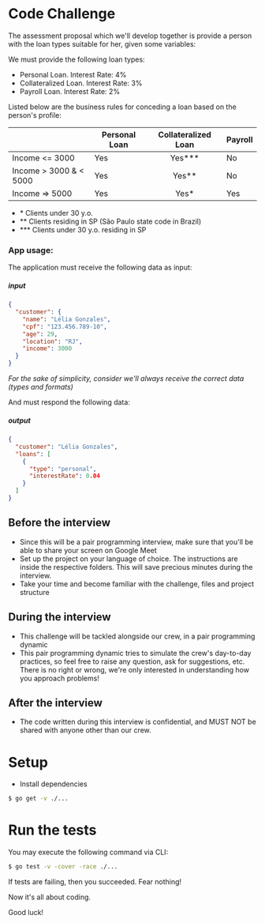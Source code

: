 # Code Challenge

The assessment proposal which we'll develop together is provide a person with the loan types suitable for her, given some variables:

We must provide the following loan types:

- Personal Loan. Interest Rate: 4%
- Collateralized Loan. Interest Rate: 3%
- Payroll Loan. Interest Rate: 2%

Listed below are the business rules for conceding a loan based on the person's profile:

|                        | Personal Loan | Collateralized Loan | Payroll |
| ---------------------- | ------------- | :-----------------: | ------- |
| Income <= 3000         | Yes           |      Yes\*\*\*      | No      |
| Income > 3000 & < 5000 | Yes           |       Yes\*\*       | No      |
| Income => 5000         | Yes           |        Yes\*        | Yes     |

- \* Clients under 30 y.o.
- \*\* Clients residing in SP (São Paulo state code in Brazil)
- \*\*\* Clients under 30 y.o. residing in SP

### App usage:

The application must receive the following data as input:

##### input

```json
{
  "customer": {
    "name": "Lélia Gonzales",
    "cpf": "123.456.789-10",
    "age": 29,
    "location": "RJ",
    "income": 3000
  }
}
```

_For the sake of simplicity, consider we'll always receive the correct data (types and formats)_

And must respond the following data:

##### output

```json
{
  "customer": "Lélia Gonzales",
  "loans": [
    {
      "type": "personal",
      "interestRate": 0.04
    }
  ]
}
```

## Before the interview

- Since this will be a pair programming interview, make sure that you'll be able to share your screen on Google Meet
- Set up the project on your language of choice. The instructions are inside the respective folders. This will save precious minutes during the interview.
- Take your time and become familiar with the challenge, files and project structure

## During the interview

- This challenge will be tackled alongside our crew, in a pair programming dynamic
- This pair programming dynamic tries to simulate the crew's day-to-day practices, so feel free to raise any question, ask for suggestions, etc. There is no right or wrong, we're only interested in understanding how you approach problems!

## After the interview

- The code written during this interview is confidential, and MUST NOT be shared with anyone other than our crew.

# Setup

- Install dependencies

```bash
$ go get -v ./...

```

# Run the tests

You may execute the following command via CLI:

```bash
$ go test -v -cover -race ./...
```

If tests are failing, then you succeeded. Fear nothing!

Now it's all about coding.

Good luck!
